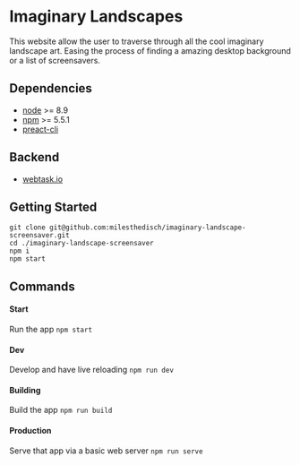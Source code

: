 # Imaginary Landscapes
This website allow the user to traverse through all the cool imaginary landscape art. Easing the process of finding a amazing desktop background or a list of screensavers.

## Dependencies

- [node](https://nodejs.org) >= 8.9
- [npm](https://nodejs.org) >= 5.5.1
- [preact-cli](https://github.com/developit/preact-cli)

## Backend

- [webtask.io](webtask.io)

## Getting Started

```
git clone git@github.com:milesthedisch/imaginary-landscape-screensaver.git
cd ./imaginary-landscape-screensaver
npm i
npm start
```

## Commands

#### Start
Run the app `npm start`

#### Dev
Develop and have live reloading `npm run dev`

#### Building 
Build the app `npm run build`

#### Production
Serve that app via a basic web server `npm run serve`

